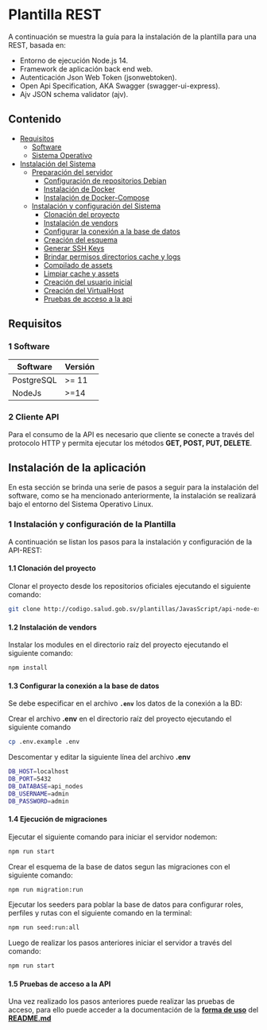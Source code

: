 # Plantilla REST

A continuación se muestra la guía para la instalación de la plantilla para una REST, basada en:

- Entorno de ejecución Node.js 14.
- Framework de aplicación back end web.
- Autenticación Json Web Token (jsonwebtoken).
- Open Api Specification, AKA Swagger (swagger-ui-express).
- Ajv JSON schema validator (ajv).

## Contenido

- [Requisitos](#requisitos)
  - [Software](#1-software)
  - [Sistema Operativo](#2-sistema-operativo)
- [Instalación del Sistema](#instalación-de-la-aplicación)
  - [Preparación del servidor](#1-preparación-del-servidor)
    - [Configuración de repositorios Debian](#11-configuración-de-repositorios-debian)
    - [Instalación de Docker](#12-instalación-de-docker)
    - [Instalación de Docker-Compose](#13-instalación-de-docker-compose)
  - [Instalación y configuración del Sistema](#2-instalación-y-configuración-del-sistema)
    - [Clonación del proyecto](#21-clonación-del-proyecto)
    - [Instalación de vendors](#22-instalación-de-vendors)
    - [Configurar la conexión a la base de datos](#23-configurar-las-conexiones-a-la-base-de-datos)
    - [Creación del esquema](#24-creación-del-esquema)
    - [Generar SSH Keys](#25-generar-ssh-keys)
    - [Brindar permisos directorios cache y logs](#26-brindar-permisos-directorios-cache-y-logs)
    - [Compilado de assets](#27-compilado-de-assets)
    - [Limpiar cache y assets](#28-limpiar-cache-y-assets)
    - [Creación del usuario inicial](#29-creación-del-usuario-inicial)
    - [Creación del VirtualHost](#210-creación-del-virtualhost)
    - [Pruebas de acceso a la api](#211-pruebas-de-acceso-a-la-api)

## Requisitos

### 1 Software

| Software          | Versión |
| ----------------- | ------- |
| PostgreSQL        | \>= 11  |
| NodeJs            | \>=14   |


### 2 Cliente API

Para el consumo de la API es necesario que cliente se conecte a través del protocolo HTTP y permita ejecutar los métodos **GET, POST, PUT, DELETE**.

## Instalación de la aplicación

En esta sección se brinda una serie de pasos a seguir para la instalación del software, como se ha mencionado anteriormente, la instalación se realizará bajo el entorno del Sistema Operativo Linux.

### 1 Instalación y configuración de la Plantilla

A continuación se listan los pasos para la instalación y configuración de la API-REST:

#### 1.1 Clonación del proyecto

Clonar el proyecto desde los repositorios oficiales ejecutando el siguiente comando:

```bash
git clone http://codigo.salud.gob.sv/plantillas/JavasScript/api-node-express.git
```

#### 1.2 Instalación de vendors

Instalar los modules en el directorio raíz del proyecto ejecutando el siguiente comando:

```bash
npm install
```

#### 1.3 Configurar la conexión a la base de datos

Se debe especificar en el archivo **`.env`** los datos de la conexión a la BD:

Crear el archivo **.env** en el directorio raíz del proyecto ejecutando el siguiente comando

```bash
cp .env.example .env
```

Descomentar y editar la siguiente línea del archivo **.env**

```bash
DB_HOST=localhost
DB_PORT=5432
DB_DATABASE=api_nodes
DB_USERNAME=admin
DB_PASSWORD=admin
```

#### 1.4 Ejecución de migraciones
Ejecutar el siguiente comando para iniciar el servidor nodemon:
```bash
npm run start
```
Crear el esquema de la base de datos segun las migraciones con el siguiente comando:
```bash
npm run migration:run
```

Ejecutar los seeders para poblar la base de datos para configurar roles, perfiles y rutas con el siguiente comando en la terminal:
```bash
npm run seed:run:all
```
Luego de realizar los pasos anteriores iniciar el servidor a través del comando:
```bash
npm run start
```

#### 1.5 Pruebas de acceso a la API

Una vez realizado los pasos anteriores puede realizar las pruebas de acceso, para ello puede acceder a la documentación de la **[forma de uso](README.md#forma-de-uso)** del **[README.md](README.md)**
